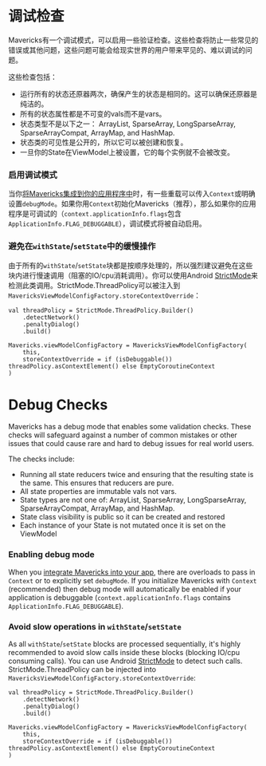 # 调试检查

Mavericks有一个调试模式，可以启用一些验证检查。这些检查将防止一些常见的错误或其他问题，这些问题可能会给现实世界的用户带来罕见的、难以调试的问题。

这些检查包括：

* 运行所有的状态还原器两次，确保产生的状态是相同的。这可以确保还原器是纯洁的。
* 所有的状态属性都是不可变的vals而不是vars。
* 状态类型不是以下之一： ArrayList, SparseArray, LongSparseArray, SparseArrayCompat, ArrayMap, and HashMap.
* 状态类的可见性是公开的，所以它可以被创建和恢复。
* 一旦你的State在ViewModel上被设置，它的每个实例就不会被改变。

### 启用调试模式

当你[将Mavericks集成到你的应用程序中](/setup)时，有一些重载可以传入`Context`或明确设置`debugMode`。如果你用`Context`初始化Mavericks（推荐），那么如果你的应用程序是可调试的（`context.applicationInfo.flags`包含`ApplicationInfo.FLAG_DEBUGGABLE`），调试模式将被自动启用。

### 避免在`withState`/`setState`中的缓慢操作
由于所有的`withState`/`setState`块都是按顺序处理的，所以强烈建议避免在这些块内进行慢速调用（阻塞的IO/cpu消耗调用）。你可以使用Android [StrictMode](https://developer.android.com/reference/android/os/StrictMode)来检测此类调用。StrictMode.ThreadPolicy可以被注入到`MavericksViewModelConfigFactory.storeContextOverride`：
```
val threadPolicy = StrictMode.ThreadPolicy.Builder()
    .detectNetwork()
    .penaltyDialog()
    .build()

Mavericks.viewModelConfigFactory = MavericksViewModelConfigFactory(
    this,
    storeContextOverride = if (isDebuggable()) threadPolicy.asContextElement() else EmptyCoroutineContext
)
```

# Debug Checks

Mavericks has a debug mode that enables some validation checks. These checks will safeguard against a number of common mistakes or other issues that could cause rare and hard to debug issues for real world users.

The checks include:

* Running all state reducers twice and ensuring that the resulting state is the same. This ensures that reducers are pure.
* All state properties are immutable vals not vars.
* State types are not one of: ArrayList, SparseArray, LongSparseArray, SparseArrayCompat, ArrayMap, and HashMap.
* State class visibility is public so it can be created and restored
* Each instance of your State is not mutated once it is set on the ViewModel

### Enabling debug mode

When you [integrate Mavericks into your app](/setup), there are overloads to pass in `Context` or to explicitly set `debugMode`. If you initialize Mavericks with `Context` (recommended) then debug mode will automatically be enabled if your application is debuggable (`context.applicationInfo.flags` contains `ApplicationInfo.FLAG_DEBUGGABLE`).


### Avoid slow operations in `withState`/`setState`
As all `withState`/`setState` blocks are processed sequentially, it's highly recommended to avoid slow calls inside these blocks (blocking IO/cpu consuming calls). You can use Android [StrictMode](https://developer.android.com/reference/android/os/StrictMode) to detect such calls. StrictMode.ThreadPolicy can be injected into `MavericksViewModelConfigFactory.storeContextOverride`:
```
val threadPolicy = StrictMode.ThreadPolicy.Builder()
    .detectNetwork()
    .penaltyDialog()
    .build()

Mavericks.viewModelConfigFactory = MavericksViewModelConfigFactory(
    this,
    storeContextOverride = if (isDebuggable()) threadPolicy.asContextElement() else EmptyCoroutineContext
)
```
